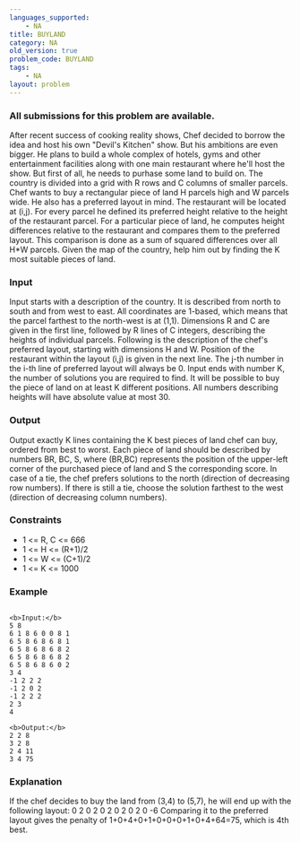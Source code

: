 ```yaml
---
languages_supported:
    - NA
title: BUYLAND
category: NA
old_version: true
problem_code: BUYLAND
tags:
    - NA
layout: problem
---
```

###  All submissions for this problem are available. 

After recent success of cooking reality shows, Chef decided to borrow the idea and host his own "Devil's Kitchen" show. But his ambitions are even bigger. He plans to build a whole complex of hotels, gyms and other entertainment facilities along with one main restaurant where he'll host the show. But first of all, he needs to purhase some land to build on. The country is divided into a grid with R rows and C columns of smaller parcels. Chef wants to buy a rectangular piece of land H parcels high and W parcels wide. He also has a preferred layout in mind. The restaurant will be located at (i,j). For every parcel he defined its preferred height relative to the height of the restaurant parcel. For a particular piece of land, he computes height differences relative to the restaurant and compares them to the preferred layout. This comparison is done as a sum of squared differences over all H\*W parcels. Given the map of the country, help him out by finding the K most suitable pieces of land.

### Input

Input starts with a description of the country. It is described from north to south and from west to east. All coordinates are 1-based, which means that the parcel farthest to the north-west is at (1,1). Dimensions R and C are given in the first line, followed by R lines of C integers, describing the heights of individual parcels. Following is the description of the chef's preferred layout, starting with dimensions H and W. Position of the restaurant within the layout (i,j) is given in the next line. The j-th number in the i-th line of preferred layout will always be 0. Input ends with number K, the number of solutions you are required to find. It will be possible to buy the piece of land on at least K different positions. All numbers describing heights will have absolute value at most 30.

### Output

Output exactly K lines containing the K best pieces of land chef can buy, ordered from best to worst. Each piece of land should be described by numbers BR, BC, S, where (BR,BC) represents the position of the upper-left corner of the purchased piece of land and S the corresponding score. In case of a tie, the chef prefers solutions to the north (direction of decreasing row numbers). If there is still a tie, choose the solution farthest to the west (direction of decreasing column numbers).

### Constraints

- 1 <= R, C <= 666
- 1 <= H <= (R+1)/2
- 1 <= W <= (C+1)/2
- 1 <= K <= 1000
### Example


```

<b>Input:</b>
5 8
6 1 8 6 0 0 8 1
6 5 8 6 8 6 8 1
6 5 8 6 8 6 8 2
6 5 8 6 8 6 8 2
6 5 8 6 8 6 0 2
3 4
-1 2 2 2
-1 2 0 2
-1 2 2 2
2 3
4

<b>Output:</b>
2 2 8
3 2 8
2 4 11
3 4 75

```
### Explanation

If the chef decides to buy the land from (3,4) to (5,7), he will end up with the following layout:
0 2 0 2
0 2 0 2
0 2 0 -6
Comparing it to the preferred layout gives the penalty of 1+0+4+0+1+0+0+0+1+0+4+64=75, which is 4th best.
